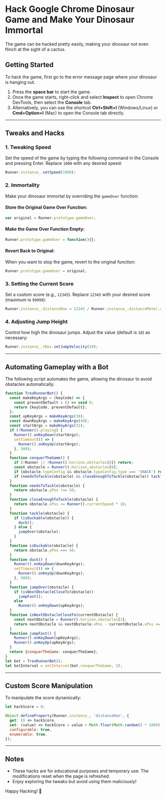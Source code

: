 # Hack Google Chrome Dinosaur Game and Make Your Dinosaur Immortal

The game can be hacked pretty easily, making your dinosaur not even flinch at the sight of a cactus.

## Getting Started
To hack the game, first go to the error message page where your dinosaur is hanging out.

1. Press the **space bar** to start the game.
2. Once the game starts, right-click and select **Inspect** to open Chrome DevTools, then select the **Console** tab.
3. Alternatively, you can use the shortcut **Ctrl+Shift+I** (Windows/Linux) or **Cmd+Option+I** (Mac) to open the Console tab directly.

---

## Tweaks and Hacks

### 1. **Tweaking Speed**
Set the speed of the game by typing the following command in the Console and pressing Enter. Replace `1000` with any desired speed:
```javascript
Runner.instance_.setSpeed(1000);
```

### 2. **Immortality**
Make your dinosaur immortal by overriding the `gameOver` function:

#### Store the Original Game Over Function:
```javascript
var original = Runner.prototype.gameOver;
```

#### Make the Game Over Function Empty:
```javascript
Runner.prototype.gameOver = function(){};
```

#### Revert Back to Original:
When you want to stop the game, revert to the original function:
```javascript
Runner.prototype.gameOver = original;
```

### 3. **Setting the Current Score**
Set a custom score (e.g., `12345`). Replace `12345` with your desired score (maximum is `99999`):
```javascript
Runner.instance_.distanceRan = 12345 / Runner.instance_.distanceMeter.config.COEFFICIENT;
```

### 4. **Adjusting Jump Height**
Control how high the dinosaur jumps. Adjust the value (default is `10`) as necessary:
```javascript
Runner.instance_.tRex.setJumpVelocity(10);
```

---

## Automating Gameplay with a Bot
The following script automates the game, allowing the dinosaur to avoid obstacles automatically:

```javascript
function TrexRunnerBot() {
  const makeKeyArgs = (keyCode) => {
    const preventDefault = () => void 0;
    return {keyCode, preventDefault};
  };
  const upKeyArgs = makeKeyArgs(38);
  const downKeyArgs = makeKeyArgs(40);
  const startArgs = makeKeyArgs(32);
  if (!Runner().playing) {
    Runner().onKeyDown(startArgs);
    setTimeout(() => {
      Runner().onKeyUp(startArgs);
    }, 500);
  }
  function conquerTheGame() {
    if (!Runner || !Runner().horizon.obstacles[0]) return;
    const obstacle = Runner().horizon.obstacles[0];
    if (obstacle.typeConfig && obstacle.typeConfig.type === 'SNACK') return;
    if (needsToTackle(obstacle) && closeEnoughToTackle(obstacle)) tackle(obstacle);
  }
  function needsToTackle(obstacle) {
    return obstacle.yPos !== 50;
  }
  function closeEnoughToTackle(obstacle) {
    return obstacle.xPos <= Runner().currentSpeed * 18;
  }
  function tackle(obstacle) {
    if (isDuckable(obstacle)) {
      duck();
    } else {
      jumpOver(obstacle);
    }
  }
  function isDuckable(obstacle) {
    return obstacle.yPos === 50;
  }
  function duck() {
    Runner().onKeyDown(downKeyArgs);
    setTimeout(() => {
      Runner().onKeyUp(downKeyArgs);
    }, 500);
  }
  function jumpOver(obstacle) {
    if (isNextObstacleCloseTo(obstacle))
      jumpFast();
    else
      Runner().onKeyDown(upKeyArgs);
  }
  function isNextObstacleCloseTo(currentObstacle) {
    const nextObstacle = Runner().horizon.obstacles[1];
    return nextObstacle && nextObstacle.xPos - currentObstacle.xPos <= Runner().currentSpeed * 42;
  }
  function jumpFast() {
    Runner().onKeyDown(upKeyArgs);
    Runner().onKeyUp(upKeyArgs);
  }
  return {conquerTheGame: conquerTheGame};
}
let bot = TrexRunnerBot();
let botInterval = setInterval(bot.conquerTheGame, 2);
```

---

## Custom Score Manipulation
To manipulate the score dynamically:
```javascript
let hackScore = 0;

Object.defineProperty(Runner.instance_, 'distanceRan', {
  get: () => hackScore,
  set: (value) => hackScore = value + Math.floor(Math.random() * 1000),
  configurable: true,
  enumerable: true,
});
```

---

## Notes
- These hacks are for educational purposes and temporary use. The modifications reset when the page is refreshed.
- Enjoy exploring the tweaks but avoid using them maliciously!

Happy Hacking! 🎉

